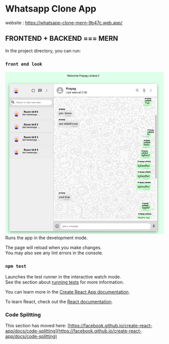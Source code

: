 # Whatsapp Clone App

website : https://whatsapp-clone-mern-9b47c.web.app/

## FRONTEND + BACKEND === MERN

In the project directory, you can run:

### `front end look`

![alt text](https://github.com/prayaglehana/whatsapp-clone/blob/master/src/resources/whatsapp-frontend.jpg?raw=true)
Runs the app in the development mode.

The page will reload when you make changes.\
You may also see any lint errors in the console.

### `npm test`

Launches the test runner in the interactive watch mode.\
See the section about [running tests](https://facebook.github.io/create-react-app/docs/running-tests) for more information.

You can learn more in the [Create React App documentation](https://facebook.github.io/create-react-app/docs/getting-started).

To learn React, check out the [React documentation](https://reactjs.org/).

### Code Splitting

This section has moved here: [https://facebook.github.io/create-react-app/docs/code-splitting](https://facebook.github.io/create-react-app/docs/code-splitting)
